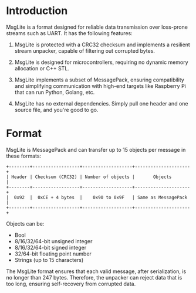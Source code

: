 # Introduction

MsgLite is a format designed for reliable data transmission over loss-prone streams such as UART. It has the following features:

1. MsgLite is protected with a CRC32 checksum and implements a resilient stream unpacker, capable of filtering out corrupted bytes.

2. MsgLite is designed for microcontrollers, requiring no dynamic memory allocation or C++ STL.

3. MsgLite implements a subset of MessagePack, ensuring compatibility and simplifying communication with high-end targets like Raspberry Pi that can run Python, Golang, etc.

4. MsgLite has no external dependencies. Simply pull one header and one source file, and you're good to go.

# Format
MsgLite is MessagePack and can transfer up to 15 objects per message in these formats:
```
+--------+------------------+-------------------+---------------------+
| Header | Checksum (CRC32) | Number of objects |       Objects       |
+--------+------------------+-------------------+---------------------+
|  0x92  |  0xCE + 4 bytes  |    0x90 to 0x9F   | Same as MessagePack |
+--------+------------------+-------------------+---------------------+
```
Objects can be:
- Bool
- 8/16/32/64-bit unsigned integer
- 8/16/32/64-bit signed integer
- 32/64-bit floating point number
- Strings (up to 15 characters)

The MsgLite format ensures that each valid message, after serialization, is no longer than 247 bytes. Therefore, the unpacker can reject data that is too long, ensuring self-recovery from corrupted data.
